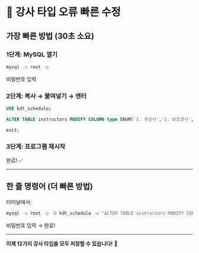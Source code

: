# 🚀 강사 타입 오류 빠른 수정

## 가장 빠른 방법 (30초 소요)

### 1단계: MySQL 열기
```bash
mysql -u root -p
```
비밀번호 입력

### 2단계: 복사 → 붙여넣기 → 엔터
```sql
USE kdt_schedule;

ALTER TABLE instructors MODIFY COLUMN type ENUM('1. 주강사','2. 보조강사','3. 멘토','4. 행정지원','5. 외부강사','6. 인턴','7. 방문강사','8. 온라인강사','9. 특별강사','10. 객원강사','11. 수석강사','12. 조교') DEFAULT '1. 주강사';

exit;
```

### 3단계: 프로그램 재시작
완료! ✅

---

## 한 줄 명령어 (더 빠른 방법)

터미널에서:
```bash
mysql -u root -p -D kdt_schedule -e "ALTER TABLE instructors MODIFY COLUMN type ENUM('1. 주강사','2. 보조강사','3. 멘토','4. 행정지원','5. 외부강사','6. 인턴','7. 방문강사','8. 온라인강사','9. 특별강사','10. 객원강사','11. 수석강사','12. 조교') DEFAULT '1. 주강사';"
```
비밀번호 입력 → 완료!

---

**이제 12가지 강사 타입을 모두 저장할 수 있습니다!** 🎉
